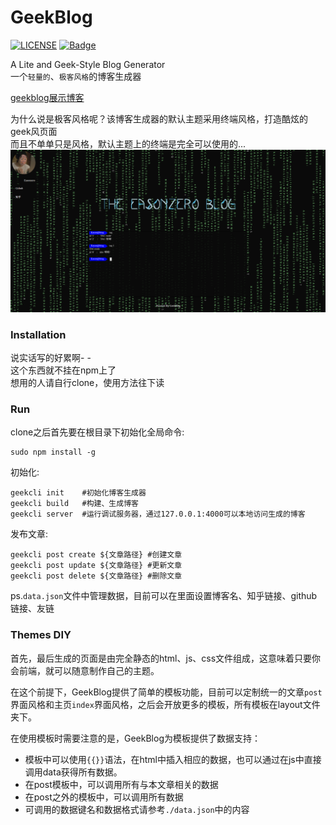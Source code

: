 # GeekBlog

[![LICENSE](https://img.shields.io/badge/license-Anti%20996-blue.svg)](https://github.com/996icu/996.ICU/blob/master/LICENSE)
[![Badge](https://img.shields.io/badge/link-996.icu-red.svg)](https://996.icu/#/zh_CN)

A Lite and Geek-Style Blog Generator  
一个`轻量的`、`极客风格`的博客生成器  

[geekblog展示博客](http://easonzero.github.io)

为什么说是极客风格呢？该博客生成器的默认主题采用终端风格，打造酷炫的geek风页面  
而且不单单只是风格，默认主题上的终端是完全可以使用的...  
![结果](./image/result.png)

### Installation
说实话写的好累啊- -  
这个东西就不挂在npm上了  
想用的人请自行clone，使用方法往下读

### Run

clone之后首先要在根目录下初始化全局命令:

```shell
sudo npm install -g
```

初始化:  

```shell
geekcli init    #初始化博客生成器
geekcli build   #构建、生成博客
geekcli server  #运行调试服务器，通过127.0.0.1:4000可以本地访问生成的博客
```

发布文章:  

```shell
geekcli post create ${文章路径} #创建文章
geekcli post update ${文章路径} #更新文章
geekcli post delete ${文章路径} #删除文章
```

ps.`data.json`文件中管理数据，目前可以在里面设置博客名、知乎链接、github链接、友链
### Themes DIY

首先，最后生成的页面是由完全静态的html、js、css文件组成，这意味着只要你会前端，就可以随意制作自己的主题。  

在这个前提下，GeekBlog提供了简单的模板功能，目前可以定制统一的文章`post`界面风格和主页`index`界面风格，之后会开放更多的模板，所有模板在layout文件夹下。  

在使用模板时需要注意的是，GeekBlog为模板提供了数据支持：  

* 模板中可以使用`{{}}`语法，在html中插入相应的数据，也可以通过在js中直接调用data获得所有数据。
* 在post模板中，可以调用所有与本文章相关的数据
* 在post之外的模板中，可以调用所有数据
* 可调用的数据键名和数据格式请参考`./data.json`中的内容
